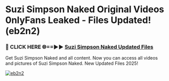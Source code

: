 # Suzi Simpson Naked Original Videos 0nlyFans Leaked - Files Updated! (eb2n2)

<h3>🔴 CLICK HERE 🌐==►► <a href="https://tinyurl.com/yckcrads" rel="nofollow">Suzi Simpson Naked Updated Files</a></h3>

Get Suzi Simpson Naked and all content. Now you can access all videos and pictures of Suzi Simpson Naked. New Updated Files 2025!

[![eb2n2](https://i.imgur.com/hpKpOFt.gif)](https://tinyurl.com/yckcrads)
